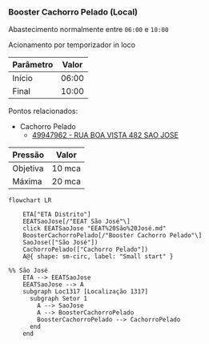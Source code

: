 ### Booster Cachorro Pelado (Local)

Abastecimento normalmente entre `06:00` e `10:00`

Acionamento por temporizador in loco 

| Parâmetro     | Valor |
| -------------    | ------------- |
| Início | 06:00 |
| Final | 10:00  |

Pontos relacionados:
- Cachorro Pelado
  - [49947962 - RUA BOA VISTA 482 SAO JOSE](https://www.vectorasys.com.br/vectorasys/?inc=jE9ciFZdkq5eiPI/kPRdHL0fUgHpk249WBG5VKHeku9slPteHB1pGu94UrIfGrC=)
  
| Pressão     | Valor |
| -------------    | ------------- |
| Objetiva | 10 mca |
| Máxima | 20 mca  |

```mermaid
flowchart LR
        
    ETA["ETA Distrito"] 
    EEATSaoJose[/"EEAT São José"\]
    click EEATSaoJose "EEAT%20São%20José.md"
    BoosterCachorroPelado[/"Booster Cachorro Pelado"\] 
    SaoJose(["São José"]) 
    CachorroPelado(["Cachorro Pelado"])
    A@{ shape: sm-circ, label: "Small start" }

%% São José
    ETA --> EEATSaoJose    
    EEATSaoJose --> A
    subgraph Loc1317 [Localização 1317]
      subgraph Setor 1
        A --> SaoJose
        A --> BoosterCachorroPelado
        BoosterCachorroPelado --> CachorroPelado
      end
    end
        
```

